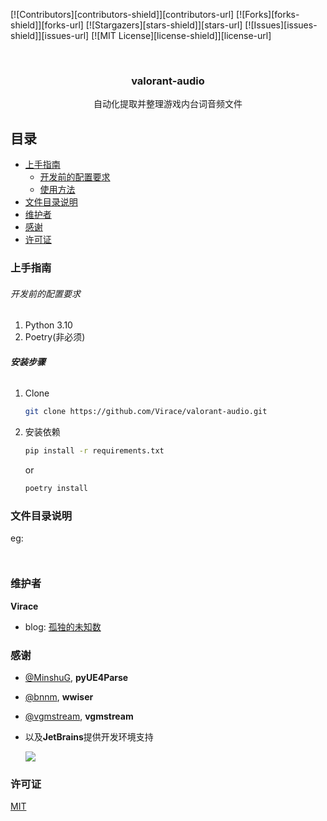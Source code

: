 [![Contributors][contributors-shield]][contributors-url]
[![Forks][forks-shield]][forks-url]
[![Stargazers][stars-shield]][stars-url]
[![Issues][issues-shield]][issues-url]
[![MIT License][license-shield]][license-url]

<br />
<div align="center">
  <a href="https://github.com/Virace/valorant-audio">
  </a>

  <h3 align="center">valorant-audio</h3>

  <p align="center">
    自动化提取并整理游戏内台词音频文件
  </p>
</div>
 
## 目录

- [上手指南](#上手指南)
  - [开发前的配置要求](#开发前的配置要求)
  - [使用方法](#使用方法)
- [文件目录说明](#文件目录说明)
- [维护者](#维护者)
- [感谢](#感谢)
- [许可证](#许可证)

### 上手指南


###### 开发前的配置要求

1. Python 3.10
2. Poetry(非必须)

###### **安装步骤**

1. Clone
   ```sh
   git clone https://github.com/Virace/valorant-audio.git
   ```
2. 安装依赖
   ```sh
   pip install -r requirements.txt
   ```
   or
   ```sh
   poetry install
   ```




### 文件目录说明
eg:

```


```




### 维护者
**Virace**
- blog: [孤独的未知数](https://x-item.com)

### 感谢
- [@MinshuG](https://github.com/MinshuG/pyUE4Parse), **pyUE4Parse**
- [@bnnm](https://github.com/bnnm/wwiser), **wwiser**
- [@vgmstream](https://github.com/vgmstream/vgmstream), **vgmstream**

- 以及**JetBrains**提供开发环境支持
  
  <a href="https://www.jetbrains.com/?from=kratos-pe" target="_blank"><img src="https://cdn.jsdelivr.net/gh/virace/kratos-pe@main/jetbrains.svg"></a>

### 许可证

[MIT](LICENSE)



